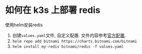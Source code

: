 # 如何在 k3s 上部署 redis

使用helm安装redis

1. 创建`values.yaml`文件, 自定义配置. 文件内容参考[官方配置](https://artifacthub.io/packages/helm/bitnami/redis).
2. `helm repo add bitnami https://charts.bitnami.com/bitnami`
3. `helm install my-redis bitnami/redis -f values.yaml`
